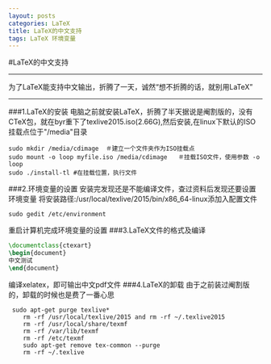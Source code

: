 ```yaml
--- 
layout: posts
categories: LaTeX
title: LaTeX的中文支持
tags: LaTeX 环境变量
---
```


#LaTeX的中文支持
***
为了LaTeX能支持中文输出，折腾了一天，诚然“想不折腾的话，就别用LaTeX”
***
###1.LaTeX的安装
电脑之前就安装LaTeX，折腾了半天据说是阉割版的，没有CTeX包，就在byr重下了texlive2015.iso(2.66G),然后安装,在linux下默认的ISO挂载点位于"/media"目录
```pyhton
sudo mkdir /media/cdimage  ＃建立一个文件夹作为ISO挂载点
sudo mount -o loop myfile.iso /media/cdimage   ＃挂载ISO文件，使用参数 -o loop
sudo ./install-tl #在挂载位置，执行文件
```
###2.环境变量的设置
安装完发现还是不能编译文件，查过资料后发现还要设置环境变量
将安装路径:/usr/local/texlive/2015/bin/x86_64-linux添加入配置文件
```
sudo gedit /etc/environment
```
重启计算机完成环境变量的设置
###3.LaTeX文件的格式及编译
```latex
\documentclass{ctexart}
\begin{document}
中文测试
\end{document}
```
编译xelatex，即可输出中文pdf文件
###4.LaTeX的卸载
由于之前装过阉割版的，卸载的时候也是费了一番心思
```
 sudo apt-get purge texlive*
    rm -rf /usr/local/texlive/2015 and rm -rf ~/.texlive2015
    rm -rf /usr/local/share/texmf
    rm -rf /var/lib/texmf
    rm -rf /etc/texmf
    sudo apt-get remove tex-common --purge
    rm -rf ~/.texlive
```